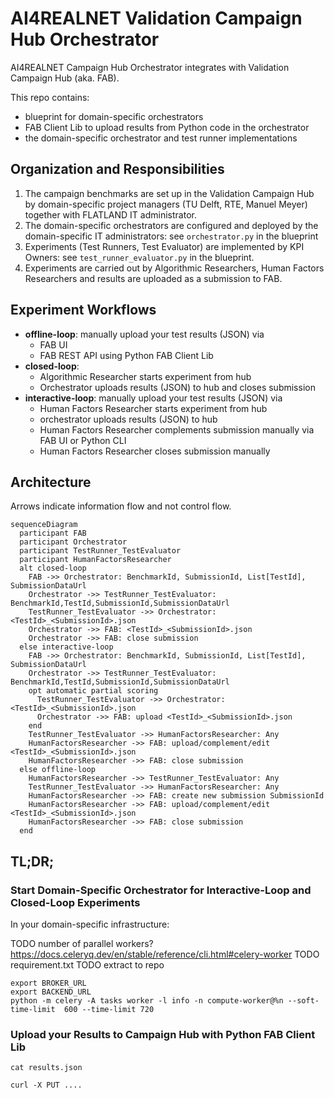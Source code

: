 # AI4REALNET Validation Campaign Hub Orchestrator

AI4REALNET Campaign Hub Orchestrator integrates with Validation Campaign Hub (aka. FAB).

This repo contains:

- blueprint for domain-specific orchestrators
- FAB Client Lib to upload results from Python code in the orchestrator
- the domain-specific orchestrator and test runner implementations

## Organization and Responsibilities

1. The campaign benchmarks are set up in the Validation Campaign Hub by domain-specific project managers (TU Delft, RTE, Manuel Meyer) together with FLATLAND IT administrator.
2. The domain-specific orchestrators are configured and deployed by the domain-specific IT administrators: see `orchestrator.py` in the blueprint
3. Experiments (Test Runners, Test Evaluator) are implemented by KPI Owners: see `test_runner_evaluator.py` in the blueprint.
4. Experiments are carried out by Algorithmic Researchers, Human Factors Researchers and results are uploaded as a submission to FAB.

## Experiment Workflows

* **offline-loop**: manually upload your test results (JSON) via
  * FAB UI
  * FAB REST API using Python FAB Client Lib
* **closed-loop**:
  * Algorithmic Researcher starts experiment from hub
  * Orchestrator uploads results (JSON) to hub and closes submission
* **interactive-loop**:  manually upload your test results (JSON) via
  * Human Factors Researcher starts experiment from hub
  * orchestrator uploads results (JSON) to hub
  * Human Factors Researcher complements submission manually via FAB UI or Python CLI
  * Human Factors Researcher closes submission manually

## Architecture

Arrows indicate information flow and not control flow.

```mermaid
sequenceDiagram
  participant FAB
  participant Orchestrator
  participant TestRunner_TestEvaluator
  participant HumanFactorsResearcher
  alt closed-loop
    FAB ->> Orchestrator: BenchmarkId, SubmissionId, List[TestId], SubmissionDataUrl
    Orchestrator ->> TestRunner_TestEvaluator: BenchmarkId,TestId,SubmissionId,SubmissionDataUrl
    TestRunner_TestEvaluator ->> Orchestrator: <TestId>_<SubmissionId>.json
    Orchestrator ->> FAB: <TestId>_<SubmissionId>.json
    Orchestrator ->> FAB: close submission
  else interactive-loop
    FAB ->> Orchestrator: BenchmarkId, SubmissionId, List[TestId], SubmissionDataUrl
    Orchestrator ->> TestRunner_TestEvaluator: BenchmarkId,TestId,SubmissionId,SubmissionDataUrl
    opt automatic partial scoring
      TestRunner_TestEvaluator ->> Orchestrator: <TestId>_<SubmissionId>.json
      Orchestrator ->> FAB: upload <TestId>_<SubmissionId>.json
    end
    TestRunner_TestEvaluator ->> HumanFactorsResearcher: Any
    HumanFactorsResearcher ->> FAB: upload/complement/edit <TestId>_<SubmissionId>.json
    HumanFactorsResearcher ->> FAB: close submission
  else offline-loop
    HumanFactorsResearcher ->> TestRunner_TestEvaluator: Any
    TestRunner_TestEvaluator ->> HumanFactorsResearcher: Any
    HumanFactorsResearcher ->> FAB: create new submission SubmissionId
    HumanFactorsResearcher ->> FAB: upload/complement/edit <TestId>_<SubmissionId>.json
    HumanFactorsResearcher ->> FAB: close submission
  end
```

## TL;DR;

### Start Domain-Specific Orchestrator for Interactive-Loop and Closed-Loop Experiments

In your domain-specific infrastructure:

TODO number of parallel workers? https://docs.celeryq.dev/en/stable/reference/cli.html#celery-worker
TODO requirement.txt
TODO extract to repo

```shell
export BROKER_URL
export BACKEND_URL
python -m celery -A tasks worker -l info -n compute-worker@%n --soft-time-limit  600 --time-limit 720
```

### Upload your Results to Campaign Hub with Python FAB Client Lib

```shell
cat results.json

curl -X PUT .... 
```
